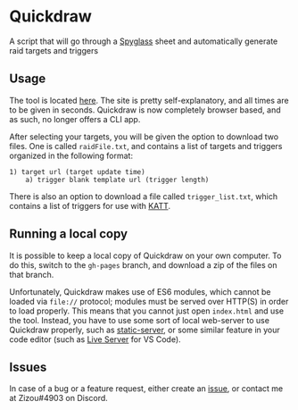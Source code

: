 # Quickdraw

A script that will go through a [Spyglass](https://github.com/khronion/Spyglass) sheet and automatically generate raid targets and triggers

## Usage

The tool is located [here](https://aptenodyte.github.io/Quickdraw/). The site is pretty self-explanatory, and all times are to be given in seconds. Quickdraw is now completely browser based, and as such, no longer offers a CLI app.  

After selecting your targets, you will be given the option to download two files. One is called `raidFile.txt`, and contains a list of targets and triggers organized in the following format:
```
1) target url (target update time)
    a) trigger blank template url (trigger length)
```
There is also an option to download a file called `trigger_list.txt`, which contains a list of triggers for use with [KATT](https://github.com/khronion/KATT).

## Running a local copy

It is possible to keep a local copy of Quickdraw on your own computer. To do this, switch to the `gh-pages` branch, and download a zip of the files on that branch.  

Unfortunately, Quickdraw makes use of ES6 modules, which cannot be loaded via `file://` protocol; modules must be served over HTTP(S) in order to load properly. This means that you cannot just open `index.html` and use the tool. Instead, you have to use some sort of local web-server to use Quickdraw properly, such as [static-server](https://www.npmjs.com/package/static-server#getting-started), or some similar feature in your code editor (such as [Live Server](https://marketplace.visualstudio.com/items?itemName=ritwickdey.LiveServer) for VS Code).

## Issues

In case of a bug or a feature request, either create an [issue](https://github.com/Aptenodyte/Quickdraw/issues), or contact me at Zizou#4903 on Discord.